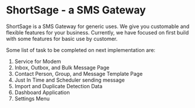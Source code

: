# ShortSage - a SMS Gateway
ShortSage is a SMS Gateway for generic uses. We give you customable and flexible features for your business.
Currently, we have focused on first build with some features for basic use by customer.

Some list of task to be completed on next implementation are:
<ol>
<li>Service for Modem</li>
<li>Inbox, Outbox, and Bulk Message Page</li>
<li>Contact Person, Group, and Message Template Page</li>
<li>Just In Time and Scheduler sending message</li>
<li>Import and Duplicate Detection Data</li>
<li>Dashboard Application</li>
<li>Settings Menu</li>
</ol>
